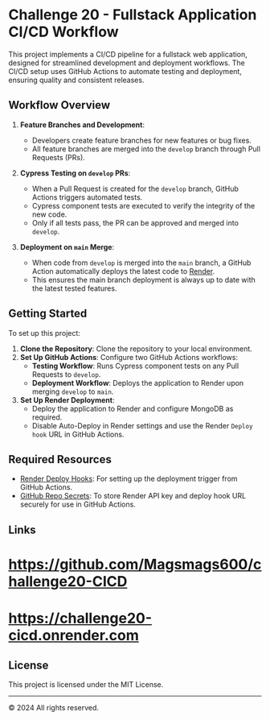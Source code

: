# Challenge 20 - Fullstack Application CI/CD Workflow

This project implements a CI/CD pipeline for a fullstack web application, designed for streamlined development and deployment workflows. The CI/CD setup uses GitHub Actions to automate testing and deployment, ensuring quality and consistent releases.

## Workflow Overview

1. **Feature Branches and Development**: 
   - Developers create feature branches for new features or bug fixes.
   - All feature branches are merged into the `develop` branch through Pull Requests (PRs).

2. **Cypress Testing on `develop` PRs**:
   - When a Pull Request is created for the `develop` branch, GitHub Actions triggers automated tests.
   - Cypress component tests are executed to verify the integrity of the new code.
   - Only if all tests pass, the PR can be approved and merged into `develop`.

3. **Deployment on `main` Merge**:
   - When code from `develop` is merged into the `main` branch, a GitHub Action automatically deploys the latest code to [Render](https://render.com/).
   - This ensures the main branch deployment is always up to date with the latest tested features.

## Getting Started

To set up this project:

1. **Clone the Repository**: Clone the repository to your local environment.
2. **Set Up GitHub Actions**: Configure two GitHub Actions workflows:
   - **Testing Workflow**: Runs Cypress component tests on any Pull Requests to `develop`.
   - **Deployment Workflow**: Deploys the application to Render upon merging `develop` to `main`.
3. **Set Up Render Deployment**:
   - Deploy the application to Render and configure MongoDB as required.
   - Disable Auto-Deploy in Render settings and use the Render `Deploy hook` URL in GitHub Actions.

## Required Resources

- [Render Deploy Hooks](https://docs.render.com/deploy-hooks): For setting up the deployment trigger from GitHub Actions.
- [GitHub Repo Secrets](https://docs.github.com/en/actions/security-guides/using-secrets-in-github-actions): To store Render API key and deploy hook URL securely for use in GitHub Actions.

## Links
# https://github.com/Magsmags600/challenge20-CICD
# https://challenge20-cicd.onrender.com

## License

This project is licensed under the MIT License.

---

© 2024 All rights reserved.
